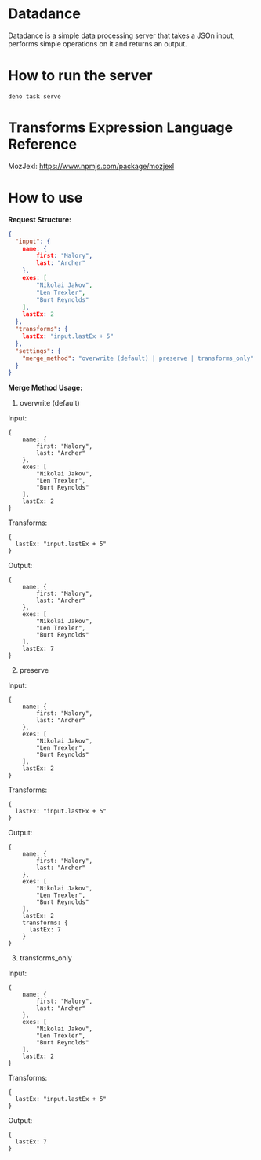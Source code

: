 # Datadance
Datadance is a simple data processing server that takes a JSOn input, performs simple operations on it and returns an output.

# How to run the server
```deno task serve```

# Transforms Expression Language Reference

MozJexl: https://www.npmjs.com/package/mozjexl

# How to use

**Request Structure:**
```json
{
  "input": {
    name: {
        first: "Malory",
        last: "Archer"
    },
    exes: [
        "Nikolai Jakov",
        "Len Trexler",
        "Burt Reynolds"
    ],
    lastEx: 2
  },
  "transforms": {
    lastEx: "input.lastEx + 5"
  },
  "settings": {
    "merge_method": "overwrite (default) | preserve | transforms_only"
  }
}
```

**Merge Method Usage:**

1. overwrite (default)

Input:
```
{
    name: {
        first: "Malory",
        last: "Archer"
    },
    exes: [
        "Nikolai Jakov",
        "Len Trexler",
        "Burt Reynolds"
    ],
    lastEx: 2
}
```
Transforms: 
```
{
  lastEx: "input.lastEx + 5"
}
```
Output:
```
{
    name: {
        first: "Malory",
        last: "Archer"
    },
    exes: [
        "Nikolai Jakov",
        "Len Trexler",
        "Burt Reynolds"
    ],
    lastEx: 7
}
```

2. preserve

Input:
```
{
    name: {
        first: "Malory",
        last: "Archer"
    },
    exes: [
        "Nikolai Jakov",
        "Len Trexler",
        "Burt Reynolds"
    ],
    lastEx: 2
}
```
Transforms: 
```
{
  lastEx: "input.lastEx + 5"
}
```
Output:
```
{
    name: {
        first: "Malory",
        last: "Archer"
    },
    exes: [
        "Nikolai Jakov",
        "Len Trexler",
        "Burt Reynolds"
    ],
    lastEx: 2
    transforms: {
      lastEx: 7
    }
}
```

3. transforms_only

Input:
```
{
    name: {
        first: "Malory",
        last: "Archer"
    },
    exes: [
        "Nikolai Jakov",
        "Len Trexler",
        "Burt Reynolds"
    ],
    lastEx: 2
}
```
Transforms: 
```
{
  lastEx: "input.lastEx + 5"
}
```
Output:
```
{
  lastEx: 7
}
```